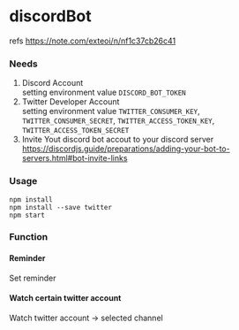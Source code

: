 # discordBot
refs https://note.com/exteoi/n/nf1c37cb26c41

### Needs
1. Discord Account  
setting environment value `DISCORD_BOT_TOKEN`
1. Twitter Developer Account  
setting environment value `TWITTER_CONSUMER_KEY`, `TWITTER_CONSUMER_SECRET`, `TWITTER_ACCESS_TOKEN_KEY`, `TWITTER_ACCESS_TOKEN_SECRET` 
1. Invite Yout discord bot accout to your discord server  
https://discordjs.guide/preparations/adding-your-bot-to-servers.html#bot-invite-links

### Usage
```
npm install
npm install --save twitter
npm start
```

### Function

#### Reminder
Set reminder

#### Watch certain twitter account
Watch twitter account -> selected channel